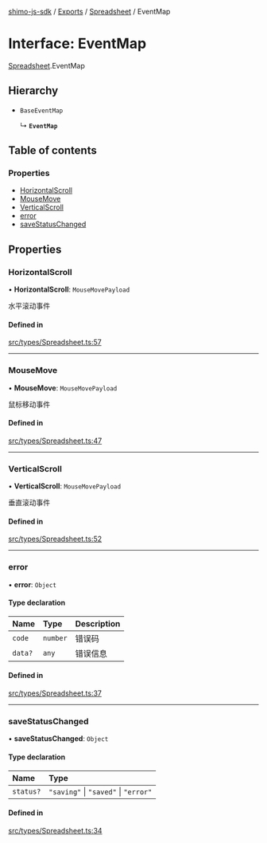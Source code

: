 [shimo-js-sdk](../README.md) / [Exports](../modules.md) / [Spreadsheet](../modules/Spreadsheet.md) / EventMap

# Interface: EventMap

[Spreadsheet](../modules/Spreadsheet.md).EventMap

## Hierarchy

- `BaseEventMap`

  ↳ **`EventMap`**

## Table of contents

### Properties

- [HorizontalScroll](Spreadsheet.EventMap.md#horizontalscroll)
- [MouseMove](Spreadsheet.EventMap.md#mousemove)
- [VerticalScroll](Spreadsheet.EventMap.md#verticalscroll)
- [error](Spreadsheet.EventMap.md#error)
- [saveStatusChanged](Spreadsheet.EventMap.md#savestatuschanged)

## Properties

### HorizontalScroll

• **HorizontalScroll**: `MouseMovePayload`

水平滚动事件

#### Defined in

[src/types/Spreadsheet.ts:57](https://github.com/shimohq/shimo-js-sdk/blob/9d971e2/src/types/Spreadsheet.ts#L57)

___

### MouseMove

• **MouseMove**: `MouseMovePayload`

鼠标移动事件

#### Defined in

[src/types/Spreadsheet.ts:47](https://github.com/shimohq/shimo-js-sdk/blob/9d971e2/src/types/Spreadsheet.ts#L47)

___

### VerticalScroll

• **VerticalScroll**: `MouseMovePayload`

垂直滚动事件

#### Defined in

[src/types/Spreadsheet.ts:52](https://github.com/shimohq/shimo-js-sdk/blob/9d971e2/src/types/Spreadsheet.ts#L52)

___

### error

• **error**: `Object`

#### Type declaration

| Name | Type | Description |
| :------ | :------ | :------ |
| `code` | `number` | 错误码 |
| `data?` | `any` | 错误信息 |

#### Defined in

[src/types/Spreadsheet.ts:37](https://github.com/shimohq/shimo-js-sdk/blob/9d971e2/src/types/Spreadsheet.ts#L37)

___

### saveStatusChanged

• **saveStatusChanged**: `Object`

#### Type declaration

| Name | Type |
| :------ | :------ |
| `status?` | ``"saving"`` \| ``"saved"`` \| ``"error"`` |

#### Defined in

[src/types/Spreadsheet.ts:34](https://github.com/shimohq/shimo-js-sdk/blob/9d971e2/src/types/Spreadsheet.ts#L34)
